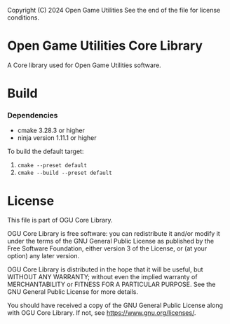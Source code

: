 Copyright (C) 2024 Open Game Utilities
See the end of the file for license conditions.

# Open Game Utilities Core Library
A Core library used for Open Game Utilities software.

# Build
### Dependencies
- cmake 3.28.3 or higher
- ninja version 1.11.1 or higher

To build the default target:
1. `cmake --preset default`
2. `cmake --build --preset default`

# License

This file is part of OGU Core Library.

OGU Core Library is free software: you can redistribute it and/or modify
it under the terms of the GNU General Public License as published by
the Free Software Foundation, either version 3 of the License, or (at
your option) any later version.

OGU Core Library is distributed in the hope that it will be useful,
but WITHOUT ANY WARRANTY; without even the implied warranty of
MERCHANTABILITY or FITNESS FOR A PARTICULAR PURPOSE.  See the
GNU General Public License for more details.

You should have received a copy of the GNU General Public License
along with OGU Core Library.  If not, see <https://www.gnu.org/licenses/>.
